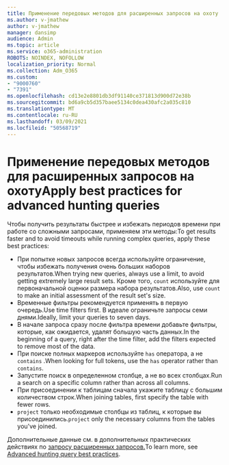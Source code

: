 ```yaml
---
title: Применение передовых методов для расширенных запросов на охоту
ms.author: v-jmathew
author: v-jmathew
manager: dansimp
audience: Admin
ms.topic: article
ms.service: o365-administration
ROBOTS: NOINDEX, NOFOLLOW
localization_priority: Normal
ms.collection: Adm_O365
ms.custom:
- "9000760"
- "7391"
ms.openlocfilehash: cd13e2e8801db3df91140ce371813d900d72e38b
ms.sourcegitcommit: bd6a9cb5d357baee5134c0dea430afc2a035c810
ms.translationtype: MT
ms.contentlocale: ru-RU
ms.lasthandoff: 03/09/2021
ms.locfileid: "50568719"
---
```

# <a name="apply-best-practices-for-advanced-hunting-queries"></a><span data-ttu-id="2edab-102">Применение передовых методов для расширенных запросов на охоту</span><span class="sxs-lookup"><span data-stu-id="2edab-102">Apply best practices for advanced hunting queries</span></span>

<span data-ttu-id="2edab-103">Чтобы получить результаты быстрее и избежать периодов времени при работе со сложными запросами, применяем эти методы:</span><span class="sxs-lookup"><span data-stu-id="2edab-103">To get results faster and to avoid timeouts while running complex queries, apply these best practices:</span></span>

- <span data-ttu-id="2edab-104">При попытке новых запросов всегда используйте ограничение, чтобы избежать получения очень больших наборов результатов.</span><span class="sxs-lookup"><span data-stu-id="2edab-104">When trying new queries, always use a limit, to avoid getting extremely large result sets.</span></span> <span data-ttu-id="2edab-105">Кроме того, `count` используйте для первоначальной оценки размера набора результатов.</span><span class="sxs-lookup"><span data-stu-id="2edab-105">Also, use `count` to make an initial assessment of the result set's size.</span></span>
- <span data-ttu-id="2edab-106">Временные фильтры рекомендуется применять в первую очередь.</span><span class="sxs-lookup"><span data-stu-id="2edab-106">Use time filters first.</span></span> <span data-ttu-id="2edab-107">В идеале ограничьте запросы семи днями.</span><span class="sxs-lookup"><span data-stu-id="2edab-107">Ideally, limit your queries to seven days.</span></span>
- <span data-ttu-id="2edab-108">В начале запроса сразу после фильтра времени добавьте фильтры, которые, как ожидается, удалят большую часть данных.</span><span class="sxs-lookup"><span data-stu-id="2edab-108">In the beginning of a query, right after the time filter, add the filters expected to remove most of the data.</span></span>
- <span data-ttu-id="2edab-109">При поиске полных маркеров используйте `has` оператора, а не `contains` .</span><span class="sxs-lookup"><span data-stu-id="2edab-109">When looking for full tokens, use the `has` operator rather than `contains`.</span></span>
- <span data-ttu-id="2edab-110">Запустите поиск в определенном столбце, а не во всех столбцах.</span><span class="sxs-lookup"><span data-stu-id="2edab-110">Run a search on a specific column rather than across all columns.</span></span>
- <span data-ttu-id="2edab-111">При присоединении к таблицам сначала укажите таблицу с большим количеством строк.</span><span class="sxs-lookup"><span data-stu-id="2edab-111">When joining tables, first specify the table with fewer rows.</span></span>
- <span data-ttu-id="2edab-112">`project` только необходимые столбцы из таблиц, к которые вы присоединились.</span><span class="sxs-lookup"><span data-stu-id="2edab-112">`project` only the necessary columns from the tables you've joined.</span></span>

<span data-ttu-id="2edab-113">Дополнительные данные см. в дополнительных практических действиях по [запросу расширенных запросов.](https://go.microsoft.com/fwlink/?linkid=2144812)</span><span class="sxs-lookup"><span data-stu-id="2edab-113">To learn more, see [Advanced hunting query best practices](https://go.microsoft.com/fwlink/?linkid=2144812).</span></span>
